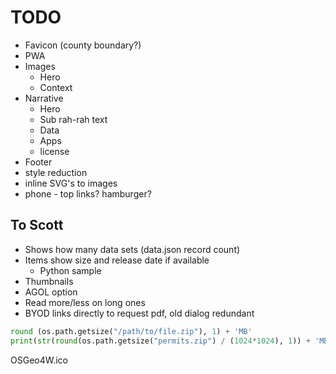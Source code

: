 # TODO

* Favicon (county boundary?)
* PWA
* Images
  * Hero
  * Context
* Narrative
  * Hero
  * Sub rah-rah text
  * Data
  * Apps
  * license
* Footer
* style reduction
* inline SVG's to images
* phone - top links? hamburger?

## To Scott
* Shows how many data sets (data.json record count)
* Items show size and release date if available
  * Python sample
* Thumbnails
* AGOL option
* Read more/less on long ones
* BYOD links directly to request pdf, old dialog redundant

```python
round (os.path.getsize("/path/to/file.zip"), 1) + 'MB'
print(str(round(os.path.getsize("permits.zip") / (1024*1024), 1)) + 'MB')
```

OSGeo4W.ico